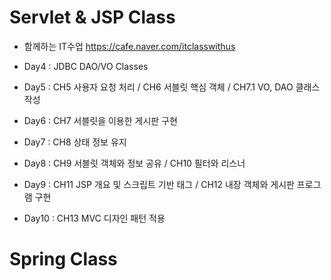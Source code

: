 # Servlet & JSP Class

- 함께하는 IT수업 https://cafe.naver.com/itclasswithus

- Day4 : JDBC DAO/VO Classes

- Day5 : CH5 사용자 요청 처리 / CH6 서블릿 핵심 객체 / CH7.1 VO, DAO 클래스 작성

- Day6 : CH7 서블릿을 이용한 게시판 구현

- Day7 : CH8 상태 정보 유지

- Day8 : CH9 서블릿 객체와 정보 공유 / CH10 필터와 리스너

- Day9 : CH11 JSP 개요 및 스크립트 기반 태그 /  CH12 내장 객체와 게시판 프로그램 구현

- Day10 : CH13 MVC 디자인 패턴 적용

# Spring Class
